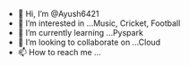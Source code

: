 - 👋 Hi, I’m @Ayush6421
- 👀 I’m interested in ...Music, Cricket, Football
- 🌱 I’m currently learning ...Pyspark
- 💞️ I’m looking to collaborate on ...Cloud
- 📫 How to reach me ...

<!---
Ayush6421/Ayush6421 is a ✨ special ✨ repository because its `README.md` (this file) appears on your GitHub profile.
You can click the Preview link to take a look at your changes.
--->
